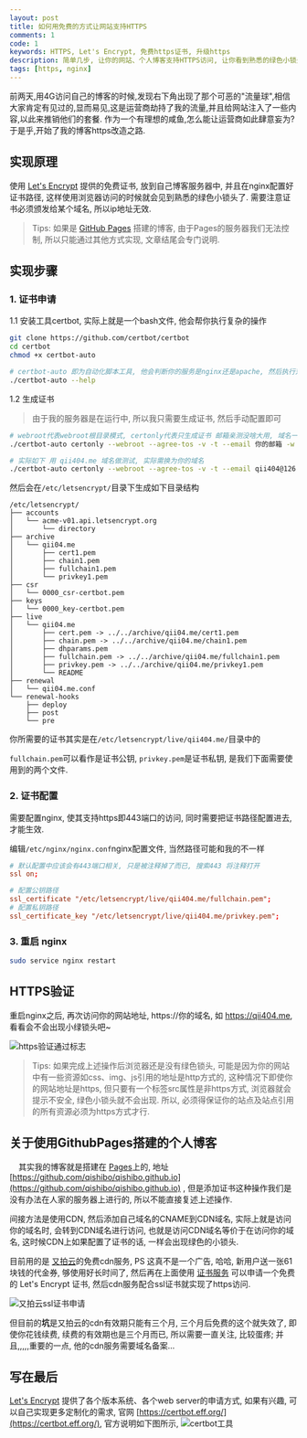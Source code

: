 ```yaml
---
layout: post
title: 如何用免费的方式让网站支持HTTPS
comments: 1
code: 1
keywords: HTTPS, Let's Encrypt, 免费https证书, 升级https
description: 简单几步, 让你的网站、个人博客支持HTTPS访问, 让你看到熟悉的绿色小锁头
tags: [https, nginx]
---
```


前两天,用4G访问自己的博客的时候,发现右下角出现了那个可恶的"流量球",相信大家肯定有见过的,显而易见,这是运营商劫持了我的流量,并且给网站注入了一些内容,以此来推销他们的套餐. 作为一个有理想的咸鱼,怎么能让运营商如此肆意妄为?于是乎,开始了我的博客https改造之路.


## 实现原理
使用 [Let's Encrypt](https://letsencrypt.org/) 提供的免费证书, 放到自己博客服务器中, 并且在nginx配置好证书路径, 这样使用浏览器访问的时候就会见到熟悉的绿色小锁头了. 需要注意证书必须颁发给某个域名, 所以ip地址无效.
> Tips: 如果是 [GitHub Pages](https://pages.github.com/) 搭建的博客, 由于Pages的服务器我们无法控制, 所以只能通过其他方式实现, 文章结尾会专门说明.

## 实现步骤

### 1. 证书申请

1.1 安装工具certbot, 实际上就是一个bash文件, 他会帮你执行复杂的操作

```bash
git clone https://github.com/certbot/certbot
cd certbot
chmod +x certbot-auto

# certbot-auto 即为自动化脚本工具, 他会判断你的服务是nginx还是apache, 然后执行对应逻辑
./certbot-auto --help
```

1.2 生成证书

> 由于我的服务器是在运行中, 所以我只需要生成证书, 然后手动配置即可


```bash
# webroot代表webroot根目录模式, certonly代表只生成证书 邮箱亲测没啥大用, 域名一定要和自己要申请证书的域名一致
./certbot-auto certonly --webroot --agree-tos -v -t --email 你的邮箱 -w 服务器根目录 -d 你要申请的域名

# 实际如下 用 qii404.me 域名做测试, 实际需换为你的域名
./certbot-auto certonly --webroot --agree-tos -v -t --email qii404@126.com -w /usr/share/nginx/html/ -d qii404.me
```

然后会在`/etc/letsencrypt/`目录下生成如下目录结构

```
/etc/letsencrypt/
├── accounts
│   └── acme-v01.api.letsencrypt.org
│       └── directory
├── archive
│   └── qii04.me
│       ├── cert1.pem
│       ├── chain1.pem
│       ├── fullchain1.pem
│       └── privkey1.pem
├── csr
│   └── 0000_csr-certbot.pem
├── keys
│   └── 0000_key-certbot.pem
├── live
│   └── qii04.me
│       ├── cert.pem -> ../../archive/qii04.me/cert1.pem
│       ├── chain.pem -> ../../archive/qii04.me/chain1.pem
│       ├── dhparams.pem
│       ├── fullchain.pem -> ../../archive/qii04.me/fullchain1.pem
│       ├── privkey.pem -> ../../archive/qii04.me/privkey1.pem
│       └── README
├── renewal
│   └── qii04.me.conf
└── renewal-hooks
    ├── deploy
    ├── post
    └── pre
```

你所需要的证书其实是在`/etc/letsencrypt/live/qii404.me/`目录中的

`fullchain.pem`可以看作是证书公钥, `privkey.pem`是证书私钥, 是我们下面需要使用到的两个文件.

### 2. 证书配置

需要配置nginx, 使其支持https即443端口的访问, 同时需要把证书路径配置进去, 才能生效.

编辑`/etc/nginx/nginx.conf`nginx配置文件, 当然路径可能和我的不一样

```conf
# 默认配置中应该会有443端口相关, 只是被注释掉了而已, 搜索443 将注释打开
ssl on;

# 配置公钥路径
ssl_certificate "/etc/letsencrypt/live/qii404.me/fullchain.pem";
# 配置私钥路径
ssl_certificate_key "/etc/letsencrypt/live/qii404.me/privkey.pem";

```


### 3. 重启 nginx

```bash
sudo service nginx restart
```

## HTTPS验证

重启nginx之后, 再次访问你的网站地址, https://你的域名, 如 https://qii404.me, 看看会不会出现小绿锁头吧~

![https验证通过标志](https://ws1.sinaimg.cn/large/71405cably1fm5zt3zyn0j2080010q2q.jpg)

> Tips: 如果完成上述操作后浏览器还是没有绿色锁头, 可能是因为你的网站中有一些资源如css、img、js引用的地址是http方式的, 这种情况下即使你的网站地址是https, 但只要有一个标签src属性是非https方式, 浏览器就会提示不安全, 绿色小锁头就不会出现. 所以, 必须得保证你的站点及站点引用的所有资源必须为https方式才行.

## 关于使用GithubPages搭建的个人博客

&nbsp;&nbsp;&nbsp;&nbsp;其实我的博客就是搭建在 [Pages](https://pages.github.com/)上的, 地址[https://github.com/qishibo/qishibo.github.io](https://github.com/qishibo/qishibo.github.io) , 但是添加证书这种操作我们是没有办法在人家的服务器上进行的, 所以不能直接复述上述操作.

间接方法是使用CDN, 然后添加自己域名的CNAME到CDN域名, 实际上就是访问你的域名时, 会转到CDN域名进行访问, 也就是访问CDN域名等价于在访问你的域名, 这时候CDN上如果配置了证书的话, 一样会出现绿色的小锁头.

目前用的是 [又拍云](https://www.upyun.com/products/cdn)的免费cdn服务, PS 这真不是一个广告, 哈哈, 新用户送一张61块钱的代金券, 够使用好长时间了, 然后再在上面使用 [证书服务](https://www.upyun.com/products/ssl) 可以申请一个免费的 Let's Encrypt 证书, 然后cdn服务配合ssl证书就实现了https访问.

![又拍云ssl证书申请](https://ws1.sinaimg.cn/large/71405cably1fm60hp7tm4j20v00bwmyd.jpg)

但目前的**坑**是又拍云的cdn有效期只能有三个月, 三个月后免费的这个就失效了, 即使你花钱续费, 续费的有效期也是三个月而已, 所以需要一直关注, 比较蛋疼; 并且,,,,,重要的一点, 他的cdn服务需要域名备案...


## 写在最后

[Let's Encrypt](https://letsencrypt.org/) 提供了各个版本系统、各个web server的申请方式, 如果有兴趣, 可以自己实现更多定制化的需求, 官网 [https://certbot.eff.org/](https://certbot.eff.org/), 官方说明如下图所示,
 ![certbot工具](https://ws1.sinaimg.cn/large/71405cably1fm5zsn6ztaj20kb0c2t9a.jpg)
